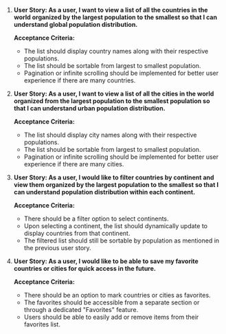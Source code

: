 1. **User Story: As a user, I want to view a list of all the countries in the world organized by the largest population to the smallest so that I can understand global population distribution.**
   
   **Acceptance Criteria:**
   - The list should display country names along with their respective populations.
   - The list should be sortable from largest to smallest population.
   - Pagination or infinite scrolling should be implemented for better user experience if there are many countries.

2. **User Story: As a user, I want to view a list of all the cities in the world organized from the largest population to the smallest population so that I can understand urban population distribution.**
   
   **Acceptance Criteria:**
   - The list should display city names along with their respective populations.
   - The list should be sortable from largest to smallest population.
   - Pagination or infinite scrolling should be implemented for better user experience if there are many cities.

3. **User Story: As a user, I would like to filter countries by continent and view them organized by the largest population to the smallest so that I can understand population distribution within each continent.**
   
   **Acceptance Criteria:**
   - There should be a filter option to select continents.
   - Upon selecting a continent, the list should dynamically update to display countries from that continent.
   - The filtered list should still be sortable by population as mentioned in the previous user story.

4. **User Story: As a user, I would like to be able to save my favorite countries or cities for quick access in the future.**
   
   **Acceptance Criteria:**
   - There should be an option to mark countries or cities as favorites.
   - The favorites should be accessible from a separate section or through a dedicated "Favorites" feature.
   - Users should be able to easily add or remove items from their favorites list.